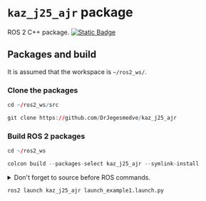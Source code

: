 # `kaz_j25_ajr` package
ROS 2 C++ package.  [![Static Badge](https://img.shields.io/badge/ROS_2-Humble-34aec5)](https://docs.ros.org/en/humble/)
## Packages and build

It is assumed that the workspace is `~/ros2_ws/`.

### Clone the packages
``` r
cd ~/ros2_ws/src
```
``` r
git clone https://github.com/DrJegesmedve/kaz_j25_ajr
```

### Build ROS 2 packages
``` r
cd ~/ros2_ws
```
``` r
colcon build --packages-select kaz_j25_ajr --symlink-install
```

<details>
<summary> Don't forget to source before ROS commands.</summary>

``` bash
source ~/ros2_ws/install/setup.bash
```
</details>

``` r
ros2 launch kaz_j25_ajr launch_example1.launch.py
```